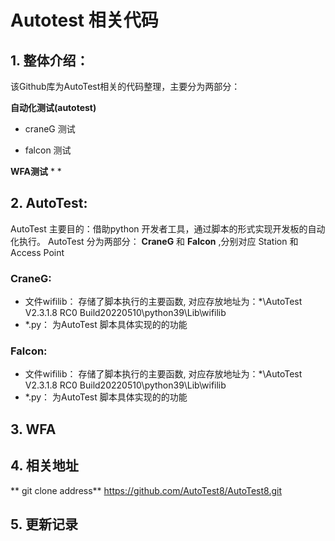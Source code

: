 # Autotest 相关代码

## 1. 整体介绍：

该Github库为AutoTest相关的代码整理，主要分为两部分：

**自动化测试(autotest)**
* craneG 测试

* falcon 测试

**WFA测试**
*
*

## 2. AutoTest:

AutoTest 主要目的：借助python 开发者工具，通过脚本的形式实现开发板的自动化执行。
AutoTest 分为两部分： **CraneG** 和 **Falcon** ,分别对应 Station 和 Access Point 

### CraneG:
* 文件wifilib： 存储了脚本执行的主要函数, 对应存放地址为：*\AutoTest V2.3.1.8 RC0 Build20220510\python39\Lib\wifilib
* *.py： 为AutoTest 脚本具体实现的的功能


### Falcon:
* 文件wifilib： 存储了脚本执行的主要函数, 对应存放地址为：*\AutoTest V2.3.1.8 RC0 Build20220510\python39\Lib\wifilib
* *.py： 为AutoTest 脚本具体实现的的功能

## 3. WFA


## 4. 相关地址

** git clone address**
https://github.com/AutoTest8/AutoTest8.git


## 5. 更新记录



  

